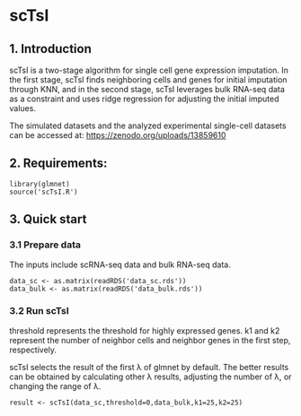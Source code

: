 # scTsI
## 1. Introduction
scTsI is a two-stage algorithm for single cell gene expression imputation. In the first stage, scTsI finds neighboring cells and genes for initial imputation through KNN, and in the second stage, scTsI leverages bulk RNA-seq data as a constraint and uses ridge regression for adjusting the initial imputed values.

The simulated datasets and the analyzed experimental single-cell datasets can be accessed at: https://zenodo.org/uploads/13859610

## 2. Requirements:
    library(glmnet)
    source('scTsI.R')
## 3. Quick start
### 3.1 Prepare data
The inputs include scRNA-seq data and bulk RNA-seq data. 

    data_sc <- as.matrix(readRDS('data_sc.rds'))
    data_bulk <- as.matrix(readRDS('data_bulk.rds'))
### 3.2 Run scTsI
threshold represents the threshold for highly expressed genes.
k1 and k2 represent the number of neighbor cells and neighbor genes in the first step, respectively.

scTsI selects the result of the first λ of glmnet by default. 
The better results can be obtained by calculating other λ results, adjusting the number of λ, or changing the range of λ.

    result <- scTsI(data_sc,threshold=0,data_bulk,k1=25,k2=25)
